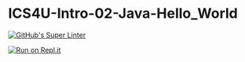 # ICS4U-Intro-02-Java-Hello_World

[![GitHub's Super Linter](https://github.com/cameron-teed/ICS4U-Intro-02-Java-Hello_World/workflows/GitHub's%20Super%20Linter/badge.svg)](https://github.com/cameron-teed/ICS4U-Intro-02-Java-Hello_World/actions)

[![Run on Repl.it](https://repl.it/badge/github/cameron-teed/ICS4U-Intro-02-Java-Hello_World)](https://repl.it/github/cameron-teed/ICS4U-Intro-02-Java-Hello_World)
